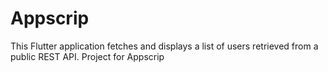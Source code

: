 # Appscrip
This Flutter application fetches and displays a list of users retrieved from a public REST API.  Project for Appscrip
